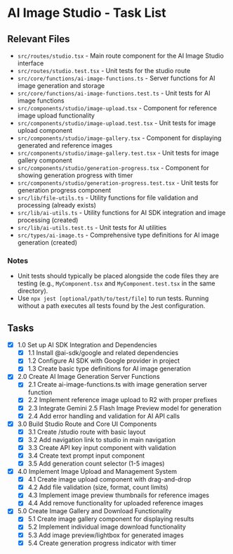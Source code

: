 # AI Image Studio - Task List

## Relevant Files

- `src/routes/studio.tsx` - Main route component for the AI Image Studio interface
- `src/routes/studio.test.tsx` - Unit tests for the studio route
- `src/core/functions/ai-image-functions.ts` - Server functions for AI image generation and storage
- `src/core/functions/ai-image-functions.test.ts` - Unit tests for AI image functions
- `src/components/studio/image-upload.tsx` - Component for reference image upload functionality
- `src/components/studio/image-upload.test.tsx` - Unit tests for image upload component
- `src/components/studio/image-gallery.tsx` - Component for displaying generated and reference images
- `src/components/studio/image-gallery.test.tsx` - Unit tests for image gallery component
- `src/components/studio/generation-progress.tsx` - Component for showing generation progress with timer
- `src/components/studio/generation-progress.test.tsx` - Unit tests for generation progress component
- `src/lib/file-utils.ts` - Utility functions for file validation and processing (already exists)
- `src/lib/ai-utils.ts` - Utility functions for AI SDK integration and image processing (created)
- `src/lib/ai-utils.test.ts` - Unit tests for AI utilities
- `src/types/ai-image.ts` - Comprehensive type definitions for AI image generation (created)

### Notes

- Unit tests should typically be placed alongside the code files they are testing (e.g., `MyComponent.tsx` and `MyComponent.test.tsx` in the same directory).
- Use `npx jest [optional/path/to/test/file]` to run tests. Running without a path executes all tests found by the Jest configuration.

## Tasks

- [x] 1.0 Set up AI SDK Integration and Dependencies
  - [x] 1.1 Install @ai-sdk/google and related dependencies
  - [x] 1.2 Configure AI SDK with Google provider in project
  - [x] 1.3 Create basic type definitions for AI image generation
- [x] 2.0 Create AI Image Generation Server Functions
  - [x] 2.1 Create ai-image-functions.ts with image generation server function
  - [x] 2.2 Implement reference image upload to R2 with proper prefixes
  - [x] 2.3 Integrate Gemini 2.5 Flash Image Preview model for generation
  - [x] 2.4 Add error handling and validation for AI API calls
- [x] 3.0 Build Studio Route and Core UI Components
  - [x] 3.1 Create /studio route with basic layout
  - [x] 3.2 Add navigation link to studio in main navigation
  - [x] 3.3 Create API key input component with validation
  - [x] 3.4 Create text prompt input component
  - [x] 3.5 Add generation count selector (1-5 images)
- [x] 4.0 Implement Image Upload and Management System
  - [x] 4.1 Create image upload component with drag-and-drop
  - [x] 4.2 Add file validation (size, format, count limits)
  - [x] 4.3 Implement image preview thumbnails for reference images
  - [x] 4.4 Add remove functionality for uploaded reference images
- [x] 5.0 Create Image Gallery and Download Functionality
  - [x] 5.1 Create image gallery component for displaying results
  - [x] 5.2 Implement individual image download functionality
  - [x] 5.3 Add image preview/lightbox for generated images
  - [x] 5.4 Create generation progress indicator with timer